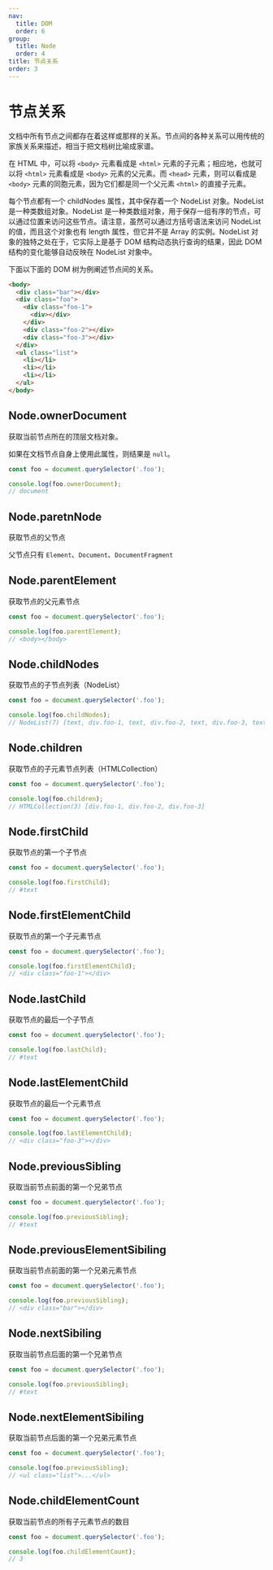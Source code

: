 ```yaml
---
nav:
  title: DOM
  order: 6
group:
  title: Node
  order: 4
title: 节点关系
order: 3
---
```


# 节点关系

文档中所有节点之间都存在着这样或那样的关系。节点间的各种关系可以用传统的家族关系来描述，相当于把文档树比喻成家谱。

在 HTML 中，可以将 `<body>` 元素看成是 `<html>` 元素的子元素；相应地，也就可以将 `<html>` 元素看成是 `<body>` 元素的父元素。而 `<head>` 元素，则可以看成是 `<body>` 元素的同胞元素，因为它们都是同一个父元素 `<html>` 的直接子元素。

每个节点都有一个 childNodes 属性，其中保存着一个 NodeList 对象。NodeList 是一种类数组对象。NodeList 是一种类数组对象，用于保存一组有序的节点，可以通过位置来访问这些节点。请注意，虽然可以通过方括号语法来访问 NodeList 的值，而且这个对象也有 length 属性，但它并不是 Array 的实例。NodeList 对象的独特之处在于，它实际上是基于 DOM 结构动态执行查询的结果，因此 DOM 结构的变化能够自动反映在 NodeList 对象中。

下面以下面的 DOM 树为例阐述节点间的关系。

```html
<body>
  <div class="bar"></div>
  <div class="foo">
    <div class="foo-1">
      <div></div>
    </div>
    <div class="foo-2"></div>
    <div class="foo-3"></div>
  </div>
  <ul class="list">
    <li></li>
    <li></li>
    <li></li>
  </ul>
</body>
```

## Node.ownerDocument

获取当前节点所在的顶层文档对象。

如果在文档节点自身上使用此属性，则结果是 `null`。

```js
const foo = document.querySelector('.foo');

console.log(foo.ownerDocument);
// document
```

## Node.paretnNode

获取节点的父节点

父节点只有 `Element`、`Document`、`DocumentFragment`

## Node.parentElement

获取节点的父元素节点

```js
const foo = document.querySelector('.foo');

console.log(foo.parentElement);
// <body></body>
```

## Node.childNodes

获取节点的子节点列表（NodeList）

```js
const foo = document.querySelector('.foo');

console.log(foo.childNodes);
// NodeList(7) [text, div.foo-1, text, div.foo-2, text, div.foo-3, text]
```

## Node.children

获取节点的子元素节点列表（HTMLCollection）

```js
const foo = document.querySelector('.foo');

console.log(foo.children);
// HTMLCollection(3) [div.foo-1, div.foo-2, div.foo-3]
```

## Node.firstChild

获取节点的第一个子节点

```js
const foo = document.querySelector('.foo');

console.log(foo.firstChild);
// #text
```

## Node.firstElementChild

获取节点的第一个子元素节点

```js
const foo = document.querySelector('.foo');

console.log(foo.firstElementChild);
// <div class="foo-1"></div>
```

## Node.lastChild

获取节点的最后一个子节点

```js
const foo = document.querySelector('.foo');

console.log(foo.lastChild);
// #text
```

## Node.lastElementChild

获取节点的最后一个元素节点

```js
const foo = document.querySelector('.foo');

console.log(foo.lastElementChild);
// <div class="foo-3"></div>
```

## Node.previousSibling

获取当前节点前面的第一个兄弟节点

```js
const foo = document.querySelector('.foo');

console.log(foo.previousSibling);
// #text
```

## Node.previousElementSibiling

获取当前节点前面的第一个兄弟元素节点

```js
const foo = document.querySelector('.foo');

console.log(foo.previousSibling);
// <div class="bar"></div>
```

## Node.nextSibiling

获取当前节点后面的第一个兄弟节点

```js
const foo = document.querySelector('.foo');

console.log(foo.previousSibling);
// #text
```

## Node.nextElementSibiling

获取当前节点后面的第一个兄弟元素节点

```js
const foo = document.querySelector('.foo');

console.log(foo.previousSibling);
// <ul class="list">...</ul>
```

## Node.childElementCount

获取当前节点的所有子元素节点的数目

```js
const foo = document.querySelector('.foo');

console.log(foo.childElementCount);
// 3
```

